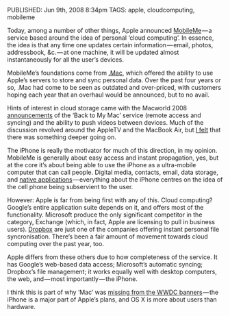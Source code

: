 PUBLISHED: Jun 9th, 2008 8:34pm
TAGS: apple, cloudcomputing, mobileme

Today, among a number of other things, Apple announced [MobileMe][mm] — a service based around the idea of personal ‘cloud computing’. In essence, the idea is that any time one updates certain information — email, photos, addressbook, &c. — at one machine, it will be updated almost instantaneously for all the user’s devices.

 [mm]: http://www.apple.com/mobileme/

MobileMe’s foundations come from [.Mac][dotmac], which offered the ability to use Apple’s servers to store and sync personal data. Over the past four years or so, .Mac had come to be seen as outdated and over-priced, with customers hoping each year that an overhaul would be announced, but to no avail.

Hints of interest in cloud storage came with the Macworld 2008 [announcements][mw08atv] of the ‘Back to My Mac’ service (remote access and syncing) and the ability to push videos between devices. Much of the discussion revolved around the Apple<abbr class="smallcaps">TV</abbr> and the MacBook Air, but [I felt][twitcloud] that there was something deeper going on.

 [dotmac]: http://www.apple.com/dotmac/
 [mw08atv]: http://arstechnica.com/news.ars/post/20080115-apple-macworld-keynote-announcements.html
 [twitcloud]: http://twitter.com/stilist/statuses/602562272

The iPhone is really the motivator for much of this direction, in my opinion. MobileMe is generally about easy access and instant propagation, yes, but at the core it’s about being able to use the iPhone as a ultra-mobile computer that can call people. Digital media, contacts, email, data storage, and [native applications][appstore] — everything about the iPhone centres on the idea of the cell phone being subservient to the user.

 [appstore]: http://www.apple.com/iphone/appstore/

However: Apple is far from being first with any of this. Cloud computing? Google’s entire application suite depends on it, and offers most of the functionality. Microsoft produce the only significant competitor in the category, Exchange (which, in fact, Apple are licensing to pull in business users). [Dropbox][dbox] are just one of the companies offering instant personal file syncronisation. There’s been a fair amount of movement towards cloud computing over the past year, too.

 [dbox]: http://www.getdropbox.com/

Apple differs from these others due to how completeness of the service. It has Google’s web-based data access; Microsoft’s automatic syncing; Dropbox’s file management; it works equally well with desktop computers, the web, and — most importantly — the iPhone.

I think this is part of why ‘Mac’ was [missing from the <abbr class="smallcaps" title="World Wide Developers’ Conference">WWDC</abbr> banners][banners] — the iPhone is a major part of Apple’s plans, and <abbr>OS</abbr> Ⅹ is more about users than hardware.

 [banners]: http://theappleblog.com/2008/06/05/spy-shots-show-os-x-without-the-mac/